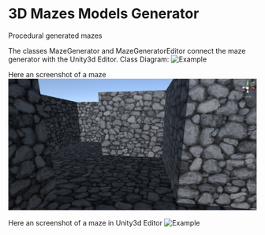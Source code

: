 # 3D Mazes Models Generator
Procedural generated mazes 

The classes MazeGenerator and MazeGeneratorEditor connect the maze generator with the Unity3d Editor.
Class Diagram:
![Example](ClassDiagram.png)



Here an screenshot of a maze
![Example](screenshot.png)

Here an screenshot of a maze in Unity3d Editor
![Example](screenshot2.png)
